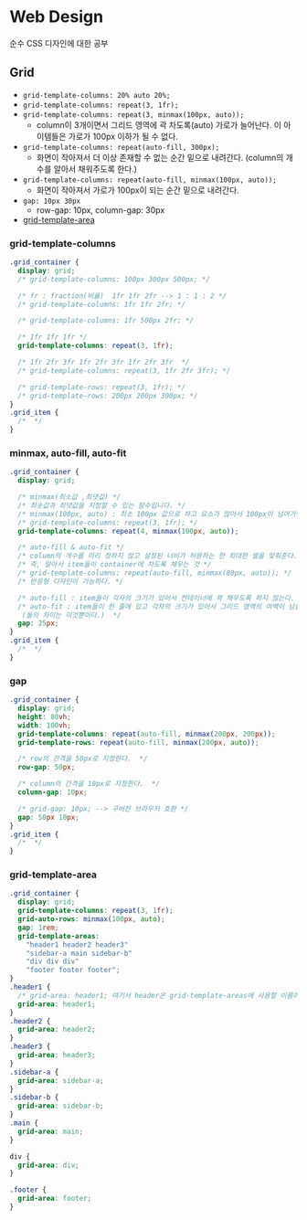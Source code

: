 # Web Design

순수 CSS 디자인에 대한 공부

## Grid

- `grid-template-columns: 20% auto 20%;`
- `grid-template-columns: repeat(3, 1fr);`
- `grid-template-columns: repeat(3, minmax(100px, auto));`
  - column이 3개이면서 그리드 영역에 곽 차도록(auto) 가로가 늘어난다. 이 아이템들은 가로가 100px 이하가 될 수 없다.
- `grid-template-columns: repeat(auto-fill, 300px);`
  - 화면이 작아져서 더 이상 존재할 수 없는 순간 밑으로 내려간다. (column의 개수를 알아서 채워주도록 한다.)
- `grid-template-columns: repeat(auto-fill, minmax(100px, auto));`
  - 화면이 작아져서 가로가 100px이 되는 순간 밑으로 내려간다.
- `gap: 10px 30px`
  - row-gap: 10px, column-gap: 30px
- [grid-template-area](#grid-template-area)

### grid-template-columns

```css
.grid_container {
  display: grid;
  /* grid-template-columns: 100px 300px 500px; */

  /* fr : fraction(비율)  1fr 1fr 2fr --> 1 : 1 : 2 */
  /* grid-template-columns: 1fr 1fr 2fr; */

  /* grid-template-columns: 1fr 500px 2fr; */

  /* 1fr 1fr 1fr */
  grid-template-columns: repeat(3, 1fr);

  /* 1fr 2fr 3fr 1fr 2fr 3fr 1fr 2fr 3fr  */
  /* grid-template-columns: repeat(3, 1fr 2fr 3fr); */

  /* grid-template-rows: repeat(3, 1fr); */
  /* grid-template-rows: 200px 200px 300px; */
}
.grid_item {
  /*  */
}
```

### minmax, auto-fill, auto-fit

```css
.grid_container {
  display: grid;

  /* minmax(최소값 ,최댓값) */
  /* 최솟값과 최댓값을 지정할 수 있는 함수입니다. */
  /* minmax(100px, auto) : 최소 100px 값으로 하고 요소가 많아서 100px이 넘어가면 알아서 늘어나도록  */
  /* grid-template-columns: repeat(3, 1fr); */
  grid-template-columns: repeat(4, minmax(100px, auto));

  /* auto-fill & auto-fit */
  /* column의 개수를 미리 정하지 않고 설정된 너비가 허용하는 한 최대한 셀을 맞춰준다. */
  /* 즉, 알아서 item들이 container에 차도록 채우는 것 */
  /* grid-template-columns: repeat(auto-fill, minmax(80px, auto)); */
  /* 반응형 디자인이 가능하다. */

  /* auto-fill : item들이 각자의 크기가 있어서 컨테이너에 꽉 채우도록 하지 않는다. */
  /* auto-fit : item들이 한 줄에 있고 각자의 크기가 있어서 그리드 영역의 여백이 남을 때 여백을 없애주려고 item을 컨테이너에 꽉차도록 늘린다.
   (둘의 차이는 이것뿐이다.)  */
  gap: 25px;
}
.grid_item {
  /*  */
}
```

### gap

```css
.grid_container {
  display: grid;
  height: 80vh;
  width: 100vh;
  grid-template-columns: repeat(auto-fill, minmax(200px, 200px));
  grid-template-rows: repeat(auto-fill, minmax(200px, auto));

  /* row의 간격을 50px로 지정한다.  */
  row-gap: 50px;

  /* column의 간격을 10px로 지정한다.  */
  column-gap: 10px;

  /* grid-gap: 10px; --> 구버전 브라우저 호환 */
  gap: 50px 10px;
}
.grid_item {
  /*  */
}
```

### grid-template-area

```css
.grid_container {
  display: grid;
  grid-template-columns: repeat(3, 1fr);
  grid-auto-rows: minmax(100px, auto);
  gap: 1rem;
  grid-template-areas:
    "header1 header2 header3"
    "sidebar-a main sidebar-b"
    "div div div"
    "footer footer footer";
}
.header1 {
  /* grid-area: header1; 여기서 header은 grid-template-areas에 사용할 이름이다. */
  grid-area: header1;
}
.header2 {
  grid-area: header2;
}
.header3 {
  grid-area: header3;
}
.sidebar-a {
  grid-area: sidebar-a;
}
.sidebar-b {
  grid-area: sidebar-b;
}
.main {
  grid-area: main;
}

div {
  grid-area: div;
}

.footer {
  grid-area: footer;
}
```
